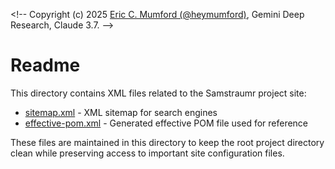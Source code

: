 <!--
Copyright (c) 2025 Eric C. Mumford (@heymumford)

This software was developed with analytical assistance from AI tools 
including Claude 3.7 Sonnet, Claude Code, and Google Gemini Deep Research,
which were used as paid services. All intellectual property rights 
remain exclusively with the copyright holder listed above.

Licensed under the Mozilla Public License 2.0
-->

<\!--
Copyright (c) 2025 [Eric C. Mumford (@heymumford)](https://github.com/heymumford), Gemini Deep Research, Claude 3.7.
-->

# Readme

This directory contains XML files related to the Samstraumr project site:

- [sitemap.xml](./sitemap.xml.md) - XML sitemap for search engines
- [effective-pom.xml](./effective-pom.xml.md) - Generated effective POM file used for reference

These files are maintained in this directory to keep the root project directory clean while preserving access to important site configuration files.
